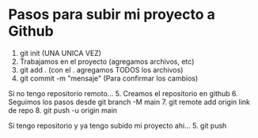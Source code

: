 # Pasos para subir mi proyecto a Github

1. git init (UNA UNICA VEZ)
2. Trabajamos en el proyecto (agregamos archivos, etc)
3. git add . (con el . agregamos TODOS los archivos)
4. git commit -m "mensaje" (Para confirmar los cambios)

Si no tengo repositorio remoto...
5. Creamos el repositorio en github
6. Seguimos los pasos desde git branch -M main
7. git remote add origin link de repo
8. git push -u origin main


Si tengo repositorio y ya tengo subido mi proyecto ahi...
5. git push